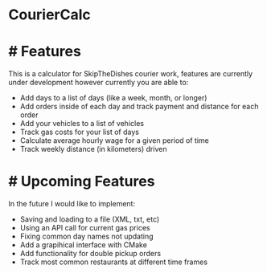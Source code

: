# CourierCalc

# # Features
This is a calculator for SkipTheDishes courier work, features are currently under development however currently you are able to:

- Add days to a list of days (like a week, month, or longer)
- Add orders inside of each day and track payment and distance for each order
- Add your vehicles to a list of vehicles
- Track gas costs for your list of days
- Calculate average hourly wage for a given period of time
- Track weekly distance (in kilometers) driven

# # Upcoming Features
In the future I would like to implement:

- Saving and loading to a file (XML, txt, etc)
- Using an API call for current gas prices
- Fixing common day names not updating
- Add a grapihical interface with CMake
- Add functionality for double pickup orders
- Track most common restaurants at different time frames
